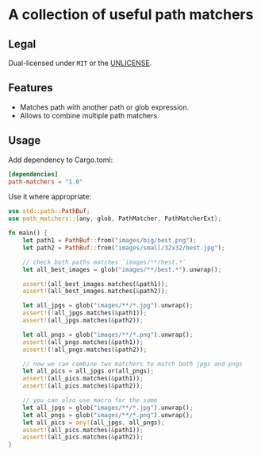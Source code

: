 # A collection of useful path matchers

## Legal

Dual-licensed under `MIT` or the [UNLICENSE](http://unlicense.org/).

## Features

- Matches path with another path or glob expression.
- Allows to combine multiple path matchers.

## Usage

Add dependency to Cargo.toml:

```toml
[dependencies]
path-matchers = "1.0"
```

Use it where appropriate:

```rust
use std::path::PathBuf;
use path_matchers::{any, glob, PathMatcher, PathMatcherExt};

fn main() {
    let path1 = PathBuf::from("images/big/best.png");
    let path2 = PathBuf::from("images/small/32x32/best.jpg");

    // check both paths matches `images/**/best.*`
    let all_best_images = glob("images/**/best.*").unwrap();

    assert!(all_best_images.matches(&path1));
    assert!(all_best_images.matches(&path2));

    let all_jpgs = glob("images/**/*.jpg").unwrap();
    assert!(!all_jpgs.matches(&path1));
    assert!(all_jpgs.matches(&path2));

    let all_pngs = glob("images/**/*.png").unwrap();
    assert!(all_pngs.matches(&path1));
    assert!(!all_pngs.matches(&path2));

    // now we can combine two matchers to match both jpgs and pngs
    let all_pics = all_jpgs.or(all_pngs);
    assert!(all_pics.matches(&path1));
    assert!(all_pics.matches(&path2));

    // you can also use macro for the same
    let all_jpgs = glob("images/**/*.jpg").unwrap();
    let all_pngs = glob("images/**/*.png").unwrap();
    let all_pics = any!(all_jpgs, all_pngs);
    assert!(all_pics.matches(&path1));
    assert!(all_pics.matches(&path2));
}
```

